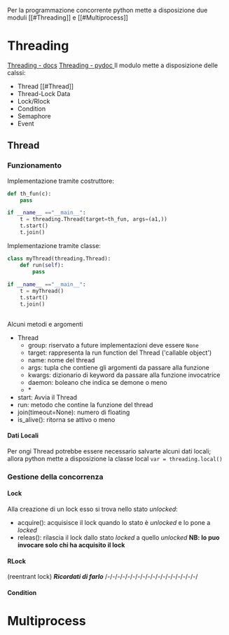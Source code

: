 Per la programmazione concorrente python mette a disposizione due moduli [[#Threading]] e [[#Multiprocess]]
# Threading

[Threading - docs](https://devdocs.io/python~3.12/library/threading)
[Threading - pydoc ](https://docs.python.org/3/library/threading.html#)
Il modulo mette a disposizione delle calssi:
- Thread [[#Thread]]
- Thread-Lock Data
- Lock/Rlock
- Condition
- Semaphore
- Event

## Thread
### Funzionamento
Implementazione tramite costruttore:
```python
def th_fun(c):
	pass

if __name__ =="__main__":
	t = threading.Thread(target=th_fun, args=(a1,))
	t.start()
	t.join()
```
Implementazione tramite classe:
```python
class myThread(threading.Thread):
	def run(self):
		pass
		
if __name__ =="__main__":
	t = myThread()
	t.start()
	t.join()
	
```

Alcuni metodi e argomenti
- Thread
	- group: riservato a future implementazioni deve essere `None`
	- target: rappresenta la run function del Thread ('callable object')
	- name: nome del thread
	- args: tupla che contiene gli argomenti da passare alla funzione
	- kwargs: dizionario di keyword da passare alla funzione invocatrice
	- daemon: boleano che indica se demone o meno
	- \*
- start: Avvia il Thread
- run: metodo che contine la funzione del thread
- join(timeout=None): numero di floating
- is_alive(): ritorna se attivo o meno
#### Dati Locali
Per ongi Thread potrebbe essere necessario salvarte alcuni dati locali; allora python mette a disposizione la classe local
`var = threading.local()`
### Gestione della concorrenza
#### Lock
Alla creazione di un lock esso si trova nello stato *unlocked*:
- acquire(): acquisisce il lock quando lo stato è *unlocked* e lo pone a *locked*
- releas(): rilascia il lock dallo stato *locked* a quello *unlocked* 
  **NB: lo puo invocare solo chi ha acquisito il lock**
#### RLock
(reentrant lock) ***Ricordati di farlo***
/-/-/-/-/-/-/-/-/-/-/-/-/-/-/-/-/-/-/
#### Condition


# Multiprocess
